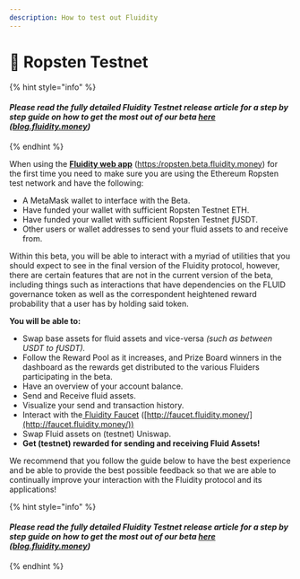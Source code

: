 ```yaml
---
description: How to test out Fluidity
---
```


# 🧪 Ropsten Testnet

{% hint style="info" %}
#### _Please read the fully detailed **Fluidity Testnet release** article for a step by step guide on how to get the most out of our beta_ [_here_](https://blog.fluidity.money) _(_[_blog.fluidity.money_](https://blog.fluidity.money)_)_
{% endhint %}

When using the [**Fluidity web app**](https://https/ropsten.beta.fluidity.money) ([https:/ropsten.beta.fluidity.money](https://ropsten.beta.fluidity.money/)) for the first time you need to make sure you are using the Ethereum Ropsten test network and have the following:

* A MetaMask wallet to interface with the Beta.
* Have funded your wallet with sufficient Ropsten Testnet ETH.
* Have funded your wallet with sufficient Ropsten Testnet ƒUSDT.
* Other users or wallet addresses to send your fluid assets to and receive from.

Within this beta, you will be able to interact with a myriad of utilities that you should expect to see in the final version of the Fluidity protocol, however, there are certain features that are not in the current version of the beta, including things such as interactions that have dependencies on the FLUID governance token as well as the correspondent heightened reward probability that a user has by holding said token.

**You will be able to:**

* Swap base assets for fluid assets and vice-versa _(such as between USDT to ƒUSDT)._
* Follow the Reward Pool as it increases, and Prize Board winners in the dashboard as the rewards get distributed to the various Fluiders participating in the beta.
* Have an overview of your account balance.
* Send and Receive fluid assets.
* Visualize your send and transaction history.
* Interact with the[ Fluidity Faucet](http://faucet.fluidity.money/) ([http://faucet.fluidity.money/](http://faucet.fluidity.money/))
* Swap Fluid assets on (testnet) Uniswap.
* **Get (testnet) rewarded for sending and receiving Fluid Assets!**

We recommend that you follow the guide below to have the best experience and be able to provide the best possible feedback so that we are able to continually improve your interaction with the Fluidity protocol and its applications!

{% hint style="info" %}
#### _Please read the fully detailed **Fluidity Testnet release** article for a step by step guide on how to get the most out of our beta_ [_here_](https://blog.fluidity.money) _(_[_blog.fluidity.money_](https://blog.fluidity.money)_)_
{% endhint %}

